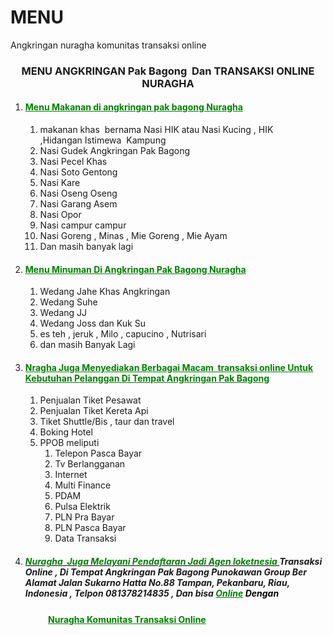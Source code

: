 # MENU
Angkringan nuragha komunitas transaksi online

<h3 style="text-align: center;">MENU ANGKRINGAN Pak Bagong  Dan TRANSAKSI ONLINE NURAGHA</h3>
<ol>
	<li>
<h4><span style="color: #008000;"><strong><a style="color: #008000;" href="http://nuragha.com/angkringan/">Menu Makanan di angkringan pak bagong Nuragha</a></strong></span></h4>
<ol>
	<li>makanan khas  bernama Nasi HIK atau Nasi Kucing , HIK ,Hidangan Istimewa  Kampung</li>
	<li>Nasi Gudek Angkringan Pak Bagong</li>
	<li>Nasi Pecel Khas</li>
	<li>Nasi Soto Gentong</li>
	<li>Nasi Kare</li>
	<li>Nasi Oseng Oseng</li>
	<li>Nasi Garang Asem</li>
	<li>Nasi Opor</li>
	<li>Nasi campur campur</li>
	<li>Nasi Goreng , Minas , Mie Goreng , Mie Ayam</li>
	<li>Dan masih banyak lagi</li>
</ol>
</li>
	<li>
<h4><span style="color: #008000;"><strong><a style="color: #008000;" href="http://nuragha.com/angkringan/">Menu Minuman Di Angkringan Pak Bagong Nuragha</a></strong></span></h4>
<ol>
	<li>Wedang Jahe Khas Angkringan</li>
	<li>Wedang Suhe</li>
	<li>Wedang JJ</li>
	<li>Wedang Joss dan Kuk Su</li>
	<li>es teh , jeruk , Milo , capucino , Nutrisari</li>
	<li>dan masih Banyak Lagi</li>
</ol>
</li>
	<li>
<h4><span style="color: #008000;"><a style="color: #008000;" href="http://nuragha.com/agenloket/">Nragha Juga Menyediakan Berbagai Macam  transaksi online Untuk Kebutuhan Pelanggan Di Tempat Angkringan Pak Bagong</a></span></h4>


<ol>
	<li>Penjualan Tiket Pesawat</li>
	<li>Penjualan Tiket Kereta Api</li>
	<li>Tiket Shuttle/Bis , taur dan travel</li>
	<li>Boking Hotel</li>
	<li>PPOB meliputi
<ol>
	<li>Telepon Pasca Bayar</li>
	<li>Tv Berlangganan</li>
	<li>Internet</li>
	<li>Multi Finance</li>
	<li>PDAM</li>
	<li>Pulsa Elektrik</li>
	<li>PLN Pra Bayar</li>
	<li>PLN Pasca Bayar</li>
	<li>Data Transaksi</li>
</ol>
</li>
</ol>
</li>
	<li>
<h5><span style="color: #000000;"><a style="color: #000000;" href="http://nuragha.com/panduan/"><span style="color: #008000;"><strong>Nuragha</strong>  Juga Melayani Pendaftaran Jadi Agen loketnesia</span> </a></span>Transaksi Online , Di Tempat Angkringan Pak Bagong Punokawan Group Ber Alamat Jalan Sukarno Hatta No.88 Tampan, Pekanbaru, Riau, Indonesia , Telpon 081378214835 , Dan bisa<span style="color: #008000;"> <strong><span style="color: #008000;"><a style="color: #008000;" href="http://nuragha.com/online/" target="_blank">Online</a> </span><span style="color: #000000;">Dengan</span> </strong></span></h5>
</li>
</ol>
<p style="padding-left: 60px;"><span style="color: #008000;"><strong><span style="line-height: 1.5;"><a style="color: #008000;" href="http://nuragha.com">Nuragha Komunitas Transaksi Online</a></span></strong></span></p>
